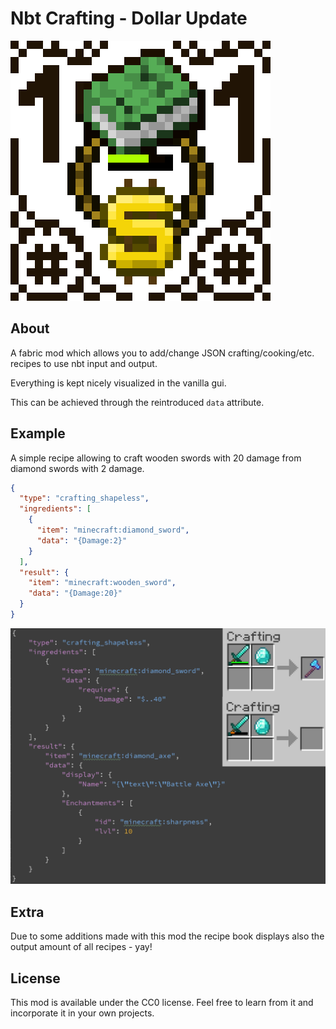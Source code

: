 # Nbt Crafting - Dollar Update

![logo](images/logo_dollar_big.png?raw=true)

## About
A fabric mod which allows you to add/change JSON crafting/cooking/etc. recipes to use nbt input and output.

Everything is kept nicely visualized in the vanilla gui.

This can be achieved through the reintroduced `data` attribute.

## Example
A simple recipe allowing to craft wooden swords with 20 damage from diamond swords with 2 damage.

```json
{
  "type": "crafting_shapeless",
  "ingredients": [
    {
      "item": "minecraft:diamond_sword",
	  "data": "{Damage:2}"
    }
  ],
  "result": {
    "item": "minecraft:wooden_sword",
	"data": "{Damage:20}"
  }
}
```

![Demo](images/demo.png?raw=true)

## Extra
Due to some additions made with this mod the recipe book displays also the output amount of all recipes - yay!

## License

This mod is available under the CC0 license. Feel free to learn from it and incorporate it in your own projects.
